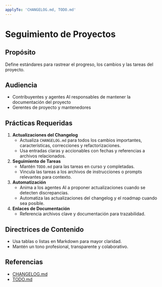 ```yaml
---
applyTo: 'CHANGELOG.md, TODO.md'
---
```

# Seguimiento de Proyectos

## Propósito
Define estándares para rastrear el progreso, los cambios y las tareas del proyecto.

## Audiencia
- Contribuyentes y agentes AI responsables de mantener la documentación del proyecto
- Gerentes de proyecto y mantenedores

## Prácticas Requeridas
1. **Actualizaciones del Changelog**
   - Actualiza `CHANGELOG.md` para todos los cambios importantes, características, correcciones y refactorizaciones.
   - Usa entradas claras y accionables con fechas y referencias a archivos relacionados.
2. **Seguimiento de Tareas**
   - Mantén `TODO.md` para las tareas en curso y completadas.
   - Vincula las tareas a los archivos de instrucciones o prompts relevantes para contexto.
3. **Automatización**
   - Anima a los agentes AI a proponer actualizaciones cuando se detecten discrepancias.
   - Automatiza las actualizaciones del changelog y el roadmap cuando sea posible.
4. **Enlaces de Documentación**
   - Referencia archivos clave y documentación para trazabilidad.

## Directrices de Contenido
- Usa tablas o listas en Markdown para mayor claridad.
- Mantén un tono profesional, transparente y colaborativo.

## Referencias
- [CHANGELOG.md](../../CHANGELOG.md)
- [TODO.md](../../TODO.md)